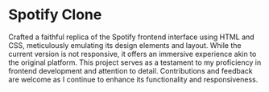 # Spotify Clone

Crafted a faithful replica of the Spotify frontend interface using HTML and CSS, meticulously emulating its design elements and layout. While the current version is not responsive, it offers an immersive experience akin to the original platform. This project serves as a testament to my proficiency in frontend development and attention to detail. Contributions and feedback are welcome as I continue to enhance its functionality and responsiveness.